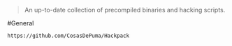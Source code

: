 > An up-to-date collection of precompiled binaries and hacking scripts. 


#General 

```
https://github.com/CosasDePuma/Hackpack
```
